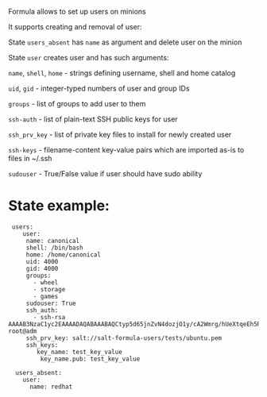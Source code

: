 Formula allows to set up users on minions

It supports creating and removal of user:

State ``users_absent`` has ``name`` as argument and delete user on the minion

State ``user`` creates user and has such arguments:

``name``, ``shell``, ``home`` - strings defining username, shell and home catalog   

``uid``, ``gid`` -  integer-typed numbers of user and group IDs

``groups`` - list of groups to add user to them

``ssh-auth`` - list of plain-text SSH public keys for user

``ssh_prv_key`` - list of private key files to install for newly created user

``ssh-keys`` - filename-content  key-value pairs which are imported as-is to files in ~/.ssh 
 
``sudouser`` - True/False value if user should have sudo ability


State example:
=========================

     users:
        user:    
         name: canonical
         shell: /bin/bash
         home: /home/canonical
         uid: 4000
         gid: 4000
         groups:
           - wheel
           - storage
           - games
         sudouser: True
         ssh_auth:
           - ssh-rsa AAAAB3NzaC1yc2EAAAADAQABAAABAQCtyp5d65jnZvN4dozjO1y/cA2Wmrg/hUeXtqeEh5RKPkA10ucWO6q5zIu6pAjB9zwYQYC1rgXs79ieetiBcUYiwMV3RcsociwJSofjP0KlgIeIfFBr+RJjIvpT6jkFKBAavnfgQlr/rReMGUL04EtYAA/rFIhyQBQsNCtItmhReVAmzD3xI3+5QupbOjO1UuK1lukl7CvbsI6FC1POpKDUkFJAy78waZXT/kCnYF1r71L4L2zHfns5r86/y5rzFLJxBIZ8iAzdRxUMps249s4KfT3pyDnXGazPWWuRjUN66wfclkZjoqN8j7rb4hSQAi0SDEoG7t9oL9gOJEmv2qBl root@adm
         ssh_prv_key: salt://salt-formula-users/tests/ubuntu.pem
         ssh_keys:
            key_name: test_key_value
             key_name.pub: test_key_value

      users_absent:
        user:
          name: redhat    

